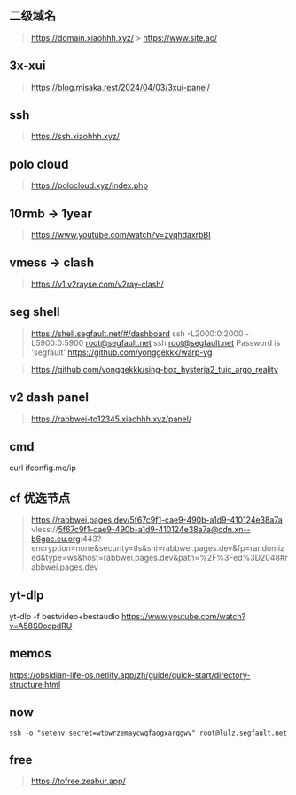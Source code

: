 ## 二级域名

> https://domain.xiaohhh.xyz/ > https://www.site.ac/

## 3x-xui

> https://blog.misaka.rest/2024/04/03/3xui-panel/

## ssh

> https://ssh.xiaohhh.xyz/

## polo cloud

> https://polocloud.xyz/index.php

## 10rmb -> 1year

> https://www.youtube.com/watch?v=zvqhdaxrbBI

## vmess -> clash

> https://v1.v2rayse.com/v2ray-clash/

## seg shell

> https://shell.segfault.net/#/dashboard
> ssh -L2000:0:2000 -L5900:0:5900 root@segfault.net
> ssh root@segfault.net
> Password is 'segfault'
> https://github.com/yonggekkk/warp-yg

> https://github.com/yonggekkk/sing-box_hysteria2_tuic_argo_reality

## v2 dash panel

> https://rabbwei-to12345.xiaohhh.xyz/panel/

## cmd

curl ifconfig.me/ip

## cf 优选节点

> https://rabbwei.pages.dev/5f67c9f1-cae9-490b-a1d9-410124e38a7a
> vless://5f67c9f1-cae9-490b-a1d9-410124e38a7a@cdn.xn--b6gac.eu.org:443?encryption=none&security=tls&sni=rabbwei.pages.dev&fp=randomized&type=ws&host=rabbwei.pages.dev&path=%2F%3Fed%3D2048#rabbwei.pages.dev

## yt-dlp

yt-dlp -f bestvideo+bestaudio https://www.youtube.com/watch?v=A58S0ocpdRU

## memos

https://obsidian-life-os.netlify.app/zh/guide/quick-start/directory-structure.html

## now

```shell
ssh -o "setenv secret=wtowrzemaycwqfaogxarqgwv" root@lulz.segfault.net
```

## free

> https://tofree.zeabur.app/
